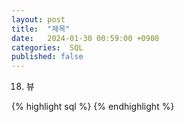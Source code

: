 ```yaml
---
layout: post
title:  "제목"
date:   2024-01-30 00:59:00 +0900
categories:  SQL
published: false
---
```


18. 뷰

{% highlight sql %}
{% endhighlight %}